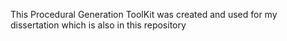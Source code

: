 This Procedural Generation ToolKit was created and used for my dissertation which is also in this repository
